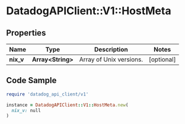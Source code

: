 # DatadogAPIClient::V1::HostMeta

## Properties

| Name | Type | Description | Notes |
| ---- | ---- | ----------- | ----- |
| **nix_v** | **Array&lt;String&gt;** | Array of Unix versions. | [optional] |

## Code Sample

```ruby
require 'datadog_api_client/v1'

instance = DatadogAPIClient::V1::HostMeta.new(
  nix_v: null
)
```

